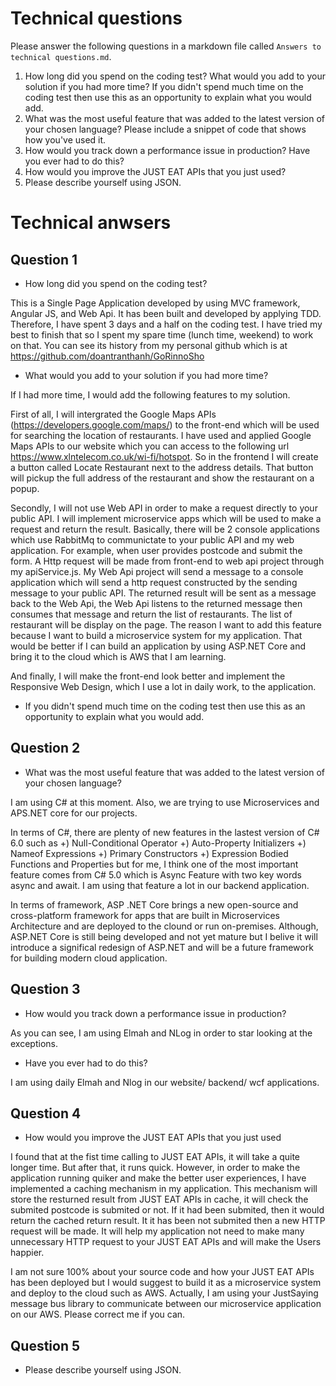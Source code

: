 # Technical questions

Please answer the following questions in a markdown file called `Answers to technical questions.md`.

1. How long did you spend on the coding test? What would you add to your solution if you had more time? If you didn't spend much time on the coding test then use this as an opportunity to explain what you would add.
2. What was the most useful feature that was added to the latest version of your chosen language? Please include a snippet of code that shows how you've used it.
3. How would you track down a performance issue in production? Have you ever had to do this?
4. How would you improve the JUST EAT APIs that you just used?
5. Please describe yourself using JSON.

# Technical anwsers

## Question 1

* How long did you spend on the coding test?

This is a Single Page Application developed by using MVC framework, Angular JS, and Web Api. It has been built and developed by applying TDD. Therefore, I have spent 3 days and a half on the coding test. I have tried my best to finish that so I spent my spare time (lunch time, weekend) to work on that. You can see its history from my personal github which is at  https://github.com/doantranthanh/GoRinnoSho
  
* What would you add to your solution if you had more time?

If I had more time, I would add the following features to my solution.

First of all, I will intergrated the Google Maps APIs (https://developers.google.com/maps/) to the front-end which will be used for searching the location of restaurants. 
I have used and applied Google Maps APIs to our website which you can access to the following url https://www.xlntelecom.co.uk/wi-fi/hotspot. So in the frontend I will create
a button called Locate Restaurant next to the address details. That button will pickup the full address of the restaurant and show the restaurant on a popup.

Secondly, I will not use Web API in order to make a request directly to your public API. I will implement microservice apps which will be used to make a request 
and return the result. Basically, there will be 2 console applications which use RabbitMq to communictate to your public API and my web application.
For example, when user provides postcode and submit the form. A Http request will be made from front-end to web api project through my apiService.js. My Web Api project will send a message to 
a console application which will send a http request constructed by the sending message to your public API. The returned result will be sent as a message back to the Web Api, the Web Api listens to 
the returned message then consumes that message and return the list of restaurants. The list of restaurant will be display on the page. The reason I want to add this feature because
I want to build a microservice system for my application. That would be better if I can build an application by using ASP.NET Core and bring it to the cloud which is AWS that I am learning.

And finally, I will make the front-end look better and implement the Responsive Web Design, which I use a lot in daily work, to the application.

* If you didn't spend much time on the coding test then use this as an opportunity to explain what you would add.


## Question 2

* What was the most useful feature that was added to the latest version of your chosen language? 

I am using C# at this moment. Also, we are trying to use Microservices and APS.NET core for our projects.  

In terms of C#, there are plenty of new features in the lastest version of C# 6.0 such as 
	+) Null-Conditional Operator
	+) Auto-Property Initializers
	+) Nameof Expressions
	+) Primary Constructors
	+) Expression Bodied Functions and Properties
but for me, I think one of the most important feature comes from C# 5.0 which is Async Feature with two key words async and await. 
I am using that feature a lot in our backend application.

In terms of framework, ASP .NET Core brings a new open-source and cross-platform framework for apps that are built in Microservices Architecture 
and are deployed to the clound or run on-premises. Although, ASP.NET Core is still being developed and not yet mature but I belive it will introduce
a significal redesign of ASP.NET and will be a future framework for building modern cloud application.

## Question 3

* How would you track down a performance issue in production? 

As you can see, I am using Elmah and NLog in order to star looking at the exceptions. 

* Have you ever had to do this?

I am using daily Elmah and Nlog in our website/ backend/ wcf applications.

## Question 4 

* How would you improve the JUST EAT APIs that you just used

I found that at the fist time calling to JUST EAT APIs, it will take a quite longer time. But after that, it runs quick. However, in order to 
make the application running quiker and make the better user experiences, I have implemented a caching mechanism in my application. This mechanism will store
the resturned result from JUST EAT APIs in cache, it will check the submited postcode is submited or not. If it had been submited, then it would return the 
cached return result. It it has been not submited then a new HTTP request will be made. It will help my application not need to make many unnecessary HTTP request to 
your JUST EAT APIs and will make the Users happier.

I am not sure 100% about your source code and how your JUST EAT APIs has been deployed but I would suggest to build it as a microservice system and deploy to the cloud such as
AWS. Actually, I am using your JustSaying message bus library to communicate between our microservice application on our AWS. Please correct me if you can.

## Question 5

* Please describe yourself using JSON.